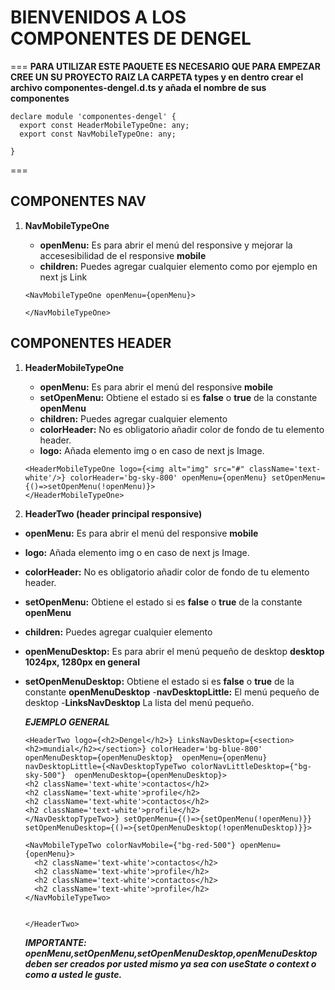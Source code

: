 # BIENVENIDOS A LOS COMPONENTES DE DENGEL
===
**PARA UTILIZAR ESTE PAQUETE ES NECESARIO QUE PARA EMPEZAR CREE UN SU PROYECTO RAIZ LA CARPETA types y en dentro crear el archivo componentes-dengel.d.ts y añada el nombre de sus componentes**
```tsx
declare module 'componentes-dengel' {
  export const HeaderMobileTypeOne: any;
  export const NavMobileTypeOne: any;

}
```
===

## COMPONENTES NAV
1. **NavMobileTypeOne**
    - **openMenu:** Es para abrir el menú del responsive y mejorar la accesesibilidad de el responsive **mobile**
    - **children:** Puedes agregar cualquier elemento como por ejemplo en next js Link

    ```tsx
    <NavMobileTypeOne openMenu={openMenu}>
    
    </NavMobileTypeOne>
    
    ```

## COMPONENTES HEADER
1. **HeaderMobileTypeOne**

    - **openMenu:** Es para abrir el menú del responsive **mobile**
    - **setOpenMenu:** Obtiene el estado si es **false** o **true** de la constante **openMenu**
    - **children:** Puedes agregar cualquier elemento
    - **colorHeader:** No es obligatorio añadir color de fondo de tu elemento header.
    - **logo:** Añada elemento img o en caso de next js Image. 

    
    ```tsx
    <HeaderMobileTypeOne logo={<img alt="img" src="#" className='text-white'/>} colorHeader='bg-sky-800' openMenu={openMenu} setOpenMenu={()=>setOpenMenu(!openMenu)}>
    </HeaderMobileTypeOne>
    ```
2. **HeaderTwo (header principal responsive)**
 - **openMenu:** Es para abrir el menú del responsive **mobile**
 - **logo:** Añada elemento img o en caso de next js Image. 
 - **colorHeader:** No es obligatorio añadir color de fondo de tu elemento header.
  - **setOpenMenu:** Obtiene el estado si es **false** o **true** de la constante **openMenu**
- **children:** Puedes agregar cualquier elemento
- **openMenuDesktop:** Es para abrir el menú pequeño de desktop **desktop 1024px, 1280px en general**
- **setOpenMenuDesktop:** Obtiene el estado si es **false** o **true** de la constante **openMenuDesktop**
-**navDesktopLittle:** El menú pequeño  de desktop
-**LinksNavDesktop** La lista del menú pequeño.

    ***EJEMPLO GENERAL***

    ```tsx
    <HeaderTwo logo={<h2>Dengel</h2>} LinksNavDesktop={<section><h2>mundial</h2></section>} colorHeader='bg-blue-800' openMenuDesktop={openMenuDesktop}  openMenu={openMenu} navDesktopLittle={<NavDesktopTypeTwo colorNavLittleDesktop={"bg-sky-500"}  openMenuDesktop={openMenuDesktop}>
    <h2 className='text-white'>contactos</h2>
    <h2 className='text-white'>profile</h2>
    <h2 className='text-white'>contactos</h2>
    <h2 className='text-white'>profile</h2>
  </NavDesktopTypeTwo>} setOpenMenu={()=>{setOpenMenu(!openMenu)}} setOpenMenuDesktop={()=>{setOpenMenuDesktop(!openMenuDesktop)}}>
    
    <NavMobileTypeTwo colorNavMobile={"bg-red-500"} openMenu={openMenu}>
      <h2 className='text-white'>contactos</h2>
      <h2 className='text-white'>profile</h2>
      <h2 className='text-white'>contactos</h2>
      <h2 className='text-white'>profile</h2>
    </NavMobileTypeTwo>

    
    </HeaderTwo>
    ```
    ***IMPORTANTE: openMenu,setOpenMenu,setOpenMenuDesktop,openMenuDesktop deben ser creados por usted mismo ya sea con useState o context o como a usted le guste.***